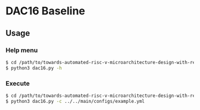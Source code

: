 # DAC16 Baseline

## Usage

### Help menu
```bash
$ cd /path/to/towards-automated-risc-v-microarchitecture-design-with-reinforcement-learning/baselines/dac16/dac16.py
$ python3 dac16.py -h
```

### Execute
```bash
$ cd /path/to/towards-automated-risc-v-microarchitecture-design-with-reinforcement-learning/baselines/dac16/dac16.py
$ python3 dac16.py -c ../../main/configs/example.yml
```
